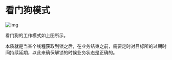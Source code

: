 # 看门狗模式

![img](https://www.shiyitopo.tech/uPic/e0ecde8897f3a08baed00866f0c6525dd539ecaa.png@942w_593h_progressive.webp)

看门狗的工作模式如上图所示。



本质就是当某个线程获取到锁之后，在业务结束之前，需要定时对目标所的过期时间持续延期，以此来确保解锁的时候业务状态是正确的。

